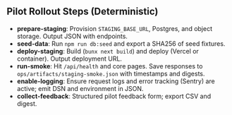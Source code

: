 ## Pilot Rollout Steps (Deterministic)

- **prepare-staging**: Provision `STAGING_BASE_URL`, Postgres, and object storage. Output JSON with endpoints.
- **seed-data**: Run `npm run db:seed` and export a SHA256 of seed fixtures.
- **deploy-staging**: Build (`bunx next build`) and deploy (Vercel or container). Output deployment URL.
- **run-smoke**: Hit `/api/health` and core pages. Save responses to `ops/artifacts/staging-smoke.json` with timestamps and digests.
- **enable-logging**: Ensure request logs and error tracking (Sentry) are active; emit DSN and environment in JSON.
- **collect-feedback**: Structured pilot feedback form; export CSV and digest.
